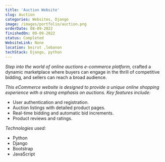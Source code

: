 ```yaml
---
title: 'Auction Website'
slug: Auction
categories: Websites, Django
image: /images/portfolio/auction.png
orderDate: 08-09-2022
finishedOn: 09-09-2022
status: Completed
WebsiteLink: None
location: beirut ,lebanon
techStack: Django, python
---
```

<p><i>Step into the world of online auctions e-commerce platform,</i> crafted a dynamic marketplace where buyers can engage in the thrill of competitive bidding, and sellers can reach a broad audience. </p>

<p><i>This eCommerce website is designed to provide a unique online shopping experience with a strong emphasis on auctions. Key features include:</i>  </p>

<ul>
	<li>User authentication and registration.</li>
	<li>Auction listings with detailed product pages.</li>
    <li>Real-time bidding and automatic bid increments.</li>
    <li>Product reviews and ratings.</li>
	
</ul>

<p><i>Technologies used:</i>  </p>
<ul>
	<li>Python</li>
	<li>Django</li>
    <li>Bootstrap</li>
    <li>JavaScript</li>
	
</ul>